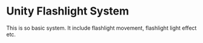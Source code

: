 # Unity Flashlight System

This is so basic system. It include flashlight movement, flashlight light effect etc.
